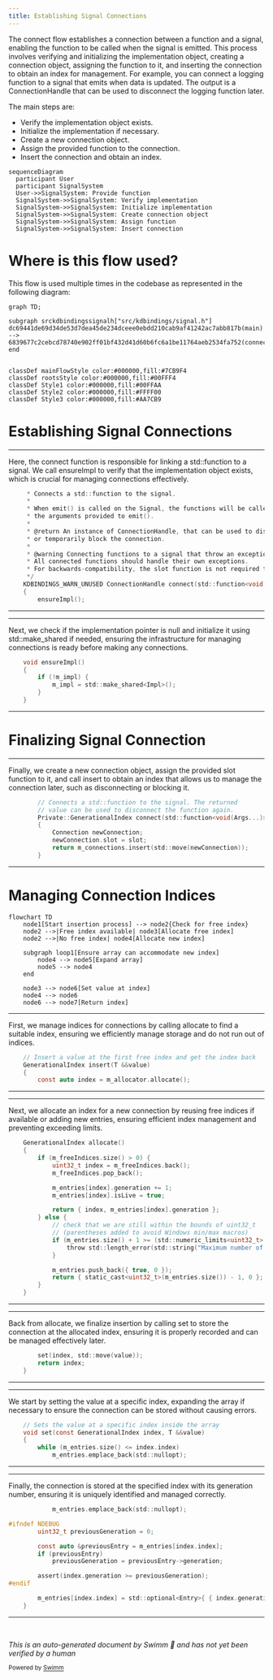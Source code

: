 ```yaml
---
title: Establishing Signal Connections
---
```

The connect flow establishes a connection between a function and a signal, enabling the function to be called when the signal is emitted. This process involves verifying and initializing the implementation object, creating a connection object, assigning the function to it, and inserting the connection to obtain an index for management. For example, you can connect a logging function to a signal that emits when data is updated. The output is a ConnectionHandle that can be used to disconnect the logging function later.

The main steps are:

- Verify the implementation object exists.
- Initialize the implementation if necessary.
- Create a new connection object.
- Assign the provided function to the connection.
- Insert the connection and obtain an index.

```mermaid
sequenceDiagram
  participant User
  participant SignalSystem
  User->>SignalSystem: Provide function
  SignalSystem->>SignalSystem: Verify implementation
  SignalSystem->>SignalSystem: Initialize implementation
  SignalSystem->>SignalSystem: Create connection object
  SignalSystem->>SignalSystem: Assign function
  SignalSystem->>SignalSystem: Insert connection
```

# Where is this flow used?

This flow is used multiple times in the codebase as represented in the following diagram:

```mermaid
graph TD;
      
subgraph srckdbindingssignalh["src/kdbindings/signal.h"]
dc69441de69d34de53d7dea45de234dceee0ebdd210cab9af41242ac7abb817b(main) --> 6839677c2cebcd78740e902ff01bf432d41d60b6fc6a1be11764aeb2534fa752(connect):::mainFlowStyle
end


classDef mainFlowStyle color:#000000,fill:#7CB9F4
classDef rootsStyle color:#000000,fill:#00FFF4
classDef Style1 color:#000000,fill:#00FFAA
classDef Style2 color:#000000,fill:#FFFF00
classDef Style3 color:#000000,fill:#AA7CB9
```

# Establishing Signal Connections

<SwmSnippet path="/src/kdbindings/signal.h" line="325" repo-id="Z2l0aHViJTNBJTNBS0RCaW5kaW5ncyUzQSUzQUxvaXBmaW5nZXJN">

---

Here, the connect function is responsible for linking a std::function to a signal. We call ensureImpl to verify that the implementation object exists, which is crucial for managing connections effectively.

```c
     * Connects a std::function to the signal.
     *
     * When emit() is called on the Signal, the functions will be called with
     * the arguments provided to emit().
     *
     * @return An instance of ConnectionHandle, that can be used to disconnect
     * or temporarily block the connection.
     *
     * @warning Connecting functions to a signal that throw an exception when called is currently undefined behavior.
     * All connected functions should handle their own exceptions.
     * For backwards-compatibility, the slot function is not required to be noexcept.
     */
    KDBINDINGS_WARN_UNUSED ConnectionHandle connect(std::function<void(Args...)> const &slot)
    {
        ensureImpl();

```

---

</SwmSnippet>

<SwmSnippet path="/src/kdbindings/signal.h" line="579" repo-id="Z2l0aHViJTNBJTNBS0RCaW5kaW5ncyUzQSUzQUxvaXBmaW5nZXJN">

---

Next, we check if the implementation pointer is null and initialize it using std::make_shared if needed, ensuring the infrastructure for managing connections is ready before making any connections.

```c
    void ensureImpl()
    {
        if (!m_impl) {
            m_impl = std::make_shared<Impl>();
        }
    }
```

---

</SwmSnippet>

# Finalizing Signal Connection

<SwmSnippet path="/src/kdbindings/signal.h" line="95" repo-id="Z2l0aHViJTNBJTNBS0RCaW5kaW5ncyUzQSUzQUxvaXBmaW5nZXJN">

---

Finally, we create a new connection object, assign the provided slot function to it, and call insert to obtain an index that allows us to manage the connection later, such as disconnecting or blocking it.

```c
        // Connects a std::function to the signal. The returned
        // value can be used to disconnect the function again.
        Private::GenerationalIndex connect(std::function<void(Args...)> const &slot)
        {
            Connection newConnection;
            newConnection.slot = slot;
            return m_connections.insert(std::move(newConnection));
        }
```

---

</SwmSnippet>

# Managing Connection Indices

```mermaid
flowchart TD
    node1[Start insertion process] --> node2{Check for free index}
    node2 -->|Free index available| node3[Allocate free index]
    node2 -->|No free index| node4[Allocate new index]

    subgraph loop1[Ensure array can accommodate new index]
        node4 --> node5[Expand array]
        node5 --> node4
    end

    node3 --> node6[Set value at index]
    node4 --> node6
    node6 --> node7[Return index]
```

<SwmSnippet path="/src/kdbindings/genindex_array.h" line="136" repo-id="Z2l0aHViJTNBJTNBS0RCaW5kaW5ncyUzQSUzQUxvaXBmaW5nZXJN">

---

First, we manage indices for connections by calling allocate to find a suitable index, ensuring we efficiently manage storage and do not run out of indices.

```c
    // Insert a value at the first free index and get the index back
    GenerationalIndex insert(T &&value)
    {
        const auto index = m_allocator.allocate();
```

---

</SwmSnippet>

<SwmSnippet path="/src/kdbindings/genindex_array.h" line="57" repo-id="Z2l0aHViJTNBJTNBS0RCaW5kaW5ncyUzQSUzQUxvaXBmaW5nZXJN">

---

Next, we allocate an index for a new connection by reusing free indices if available or adding new entries, ensuring efficient index management and preventing exceeding limits.

```c
    GenerationalIndex allocate()
    {
        if (m_freeIndices.size() > 0) {
            uint32_t index = m_freeIndices.back();
            m_freeIndices.pop_back();

            m_entries[index].generation += 1;
            m_entries[index].isLive = true;

            return { index, m_entries[index].generation };
        } else {
            // check that we are still within the bounds of uint32_t
            // (parentheses added to avoid Windows min/max macros)
            if (m_entries.size() + 1 >= (std::numeric_limits<uint32_t>::max)()) {
                throw std::length_error(std::string("Maximum number of values inside GenerationalIndexArray reached: ") + std::to_string(m_entries.size()));
            }

            m_entries.push_back({ true, 0 });
            return { static_cast<uint32_t>(m_entries.size()) - 1, 0 };
        }
    }
```

---

</SwmSnippet>

<SwmSnippet path="/src/kdbindings/genindex_array.h" line="140" repo-id="Z2l0aHViJTNBJTNBS0RCaW5kaW5ncyUzQSUzQUxvaXBmaW5nZXJN">

---

Back from allocate, we finalize insertion by calling set to store the connection at the allocated index, ensuring it is properly recorded and can be managed effectively later.

```c
        set(index, std::move(value));
        return index;
    }
```

---

</SwmSnippet>

<SwmSnippet path="/src/kdbindings/genindex_array.h" line="117" repo-id="Z2l0aHViJTNBJTNBS0RCaW5kaW5ncyUzQSUzQUxvaXBmaW5nZXJN">

---

We start by setting the value at a specific index, expanding the array if necessary to ensure the connection can be stored without causing errors.

```c
    // Sets the value at a specific index inside the array
    void set(const GenerationalIndex index, T &&value)
    {
        while (m_entries.size() <= index.index)
            m_entries.emplace_back(std::nullopt);
```

---

</SwmSnippet>

<SwmSnippet path="/src/kdbindings/genindex_array.h" line="121" repo-id="Z2l0aHViJTNBJTNBS0RCaW5kaW5ncyUzQSUzQUxvaXBmaW5nZXJN">

---

Finally, the connection is stored at the specified index with its generation number, ensuring it is uniquely identified and managed correctly.

```c
            m_entries.emplace_back(std::nullopt);

#ifndef NDEBUG
        uint32_t previousGeneration = 0;

        const auto &previousEntry = m_entries[index.index];
        if (previousEntry)
            previousGeneration = previousEntry->generation;

        assert(index.generation >= previousGeneration);
#endif

        m_entries[index.index] = std::optional<Entry>{ { index.generation, std::move(value) } };
    }
```

---

</SwmSnippet>

&nbsp;

*This is an auto-generated document by Swimm 🌊 and has not yet been verified by a human*

<SwmMeta version="3.0.0"><sup>Powered by [Swimm](https://app.swimm.io/)</sup></SwmMeta>
